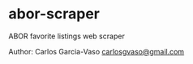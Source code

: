 # abor-scraper

ABOR favorite listings web scraper

Author: Carlos Garcia-Vaso <carlosgvaso@gmail.com>
